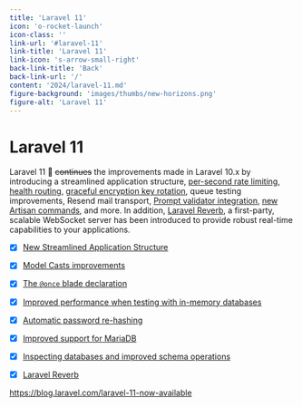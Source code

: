 ```yaml
---
title: 'Laravel 11'
icon: 'o-rocket-launch'
icon-class: ''
link-url: '#laravel-11'
link-title: 'Laravel 11'
link-icon: 's-arrow-small-right'
back-link-title: 'Back'
back-link-url: '/'
content: '2024/laravel-11.md'
figure-background: 'images/thumbs/new-horizons.png'
figure-alt: 'Laravel 11'
---
```


# Laravel 11

Laravel 11 :monkey: ~~continues~~ the improvements made in Laravel 10.x by introducing a streamlined application structure, [per-second rate limiting](https://laravel.com/docs/11.x/releases#rate-limiting), [health routing](https://laravel.com/docs/11.x/releases#health), [graceful encryption key rotation](https://laravel.com/docs/11.x/releases#encryption), queue testing improvements, Resend mail transport, [Prompt validator integration](https://laravel.com/docs/11.x/releases#prompt-validation), [new Artisan commands](https://laravel.com/docs/11.x/releases#new-artisan-commands), and more. In addition, [Laravel Reverb](https://reverb.laravel.com/), a first-party, scalable WebSocket server has been introduced to provide robust real-time capabilities to your applications.

* [x] [New Streamlined Application Structure](https://laravel.com/docs/11.x/releases#structure)
* [x] [Model Casts improvements](https://laravel.com/docs/11.x/releases#model-cast-improvements)
* [x] [The `@once` blade declaration](https://laravel.com/docs/11.x/releases#the-once-function)
* [x] [Improved performance when testing with in-memory databases](https://laravel.com/docs/11.x/releases#database-performance)
* [x] [Automatic password re-hashing](https://laravel.com/docs/11.x/releases#automatic-password-rehashing)
* [x] [Improved support for MariaDB](https://laravel.com/docs/11.x/releases#mariadb)
* [x] [Inspecting databases and improved schema operations](https://laravel.com/docs/11.x/releases#inspecting-database)
* [x] [Laravel Reverb](https://reverb.laravel.com/)


https://blog.laravel.com/laravel-11-now-available
